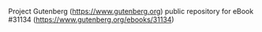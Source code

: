 Project Gutenberg (https://www.gutenberg.org) public repository for eBook #31134 (https://www.gutenberg.org/ebooks/31134)
